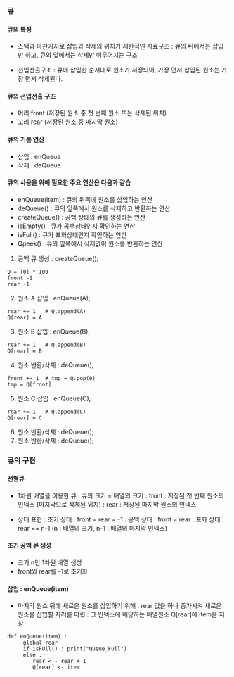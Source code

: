 ### 큐

#### 큐의 특성

* 스택과 마찬가지로 삽입과 삭제의 위치가 제한적인 자료구조
  : 큐의 뒤에서는 삽입만 하고, 큐의 앞에서는 삭제만 이루어지는 구조

* 선입선출구조
  : 큐에 삽입한 순서대로 원소가 저장되어, 가장 먼저 삽입된 원소는 가장 먼저 삭제된다.

#### 큐의 선입선출 구조

* 머리 front (저장된 원소 중 첫 번째 원소 또는 삭제된 위치)
* 꼬리 rear (저장된 원소 중 마지막 원소)

#### 큐의 기본 연산

* 삽입 : enQueue
* 삭제 : deQueue

#### 큐의 사용을 위해 필요한 주요 연산은 다음과 같습

* enQueue(item) : 큐의 뒤쪽에 원소를 삽입하는 연산
* deQueue() : 큐의 앞쪽에서 원소를 삭제하고 반환하는 연산
* createQueue() : 공백 상태의 큐를 생성하는 연산
* isEmpty() : 큐가 공백상태인지 확인하는 연산
* isFull() : 큐가 포화상태인지 확인하는 연산
* Qpeek() : 큐의 앞쪽에서 삭제없이 원소를 반환하는 연산

1. 공백 큐 생성 : createQueue();

```
Q = [0] * 100
front -1
rear -1
```

2. 원소 A 삽입 : enQueue(A);

```
rear += 1   # Q.append(A)
Q[rear] = A
```

3. 원소 B 삽입 : enQueue(B);

```
rear += 1   # Q.append(B)
Q[rear] = B
```

4. 원소 반환/삭제 : deQueue();

```
front += 1  # tmp = Q.pop(0)
tmp = Q[front]
```

5. 원소 C 삽입 : enQueue(C);

```
rear += 1   # Q.append(C)
Q[rear] = C
```

6. 원소 반환/삭제 : deQueue();
7. 원소 반환/삭제 : deQueue();

### 큐의 구현

#### 선형큐

* 1차원 배열을 이용한 큐
  : 큐의 크기 = 배열의 크기
  : front : 저장된 첫 번째 원소의 인덱스 (마지막으로 삭제된 위치)
  : rear : 저장된 마지막 원소의 인덱스

* 상태 표현
  : 초기 상태 : front = rear = -1
  : 공백 상태 : front = rear
  : 포화 상태 : rear == n-1 (n : 배열의 크기, n-1 : 배열의 마지막 인덱스)

#### 초기 공백 큐 생성

* 크기 n인 1차원 배열 생성
* front와 rear를 -1로 초기화

#### 삽입 : enQueue(item)

* 마지막 원소 뒤에 새로운 원소를 삽입하기 위해
  : rear 값을 하나 증가시켜 새로운 원소를 삽입할 자리를 마련
  : 그 인덱스에 해당하는 배열원소 Q[rear]에 item을 저장

```
def enQueue(item) :
     global rear
     if isFUll() : print("Queue_Full")
     else : 
        rear < - rear + 1
        Q[rear] <- item
```